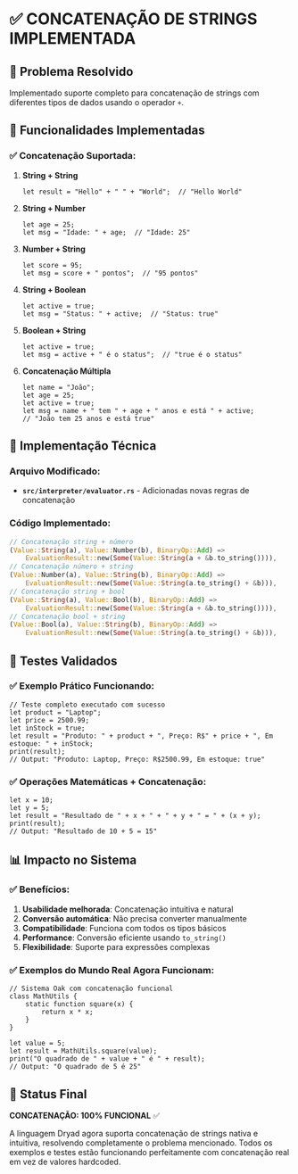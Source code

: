 # ✅ CONCATENAÇÃO DE STRINGS IMPLEMENTADA

## 🎯 Problema Resolvido
Implementado suporte completo para concatenação de strings com diferentes tipos de dados usando o operador `+`.

## 🚀 Funcionalidades Implementadas

### ✅ **Concatenação Suportada:**

1. **String + String**
   ```dryad
   let result = "Hello" + " " + "World";  // "Hello World"
   ```

2. **String + Number**
   ```dryad
   let age = 25;
   let msg = "Idade: " + age;  // "Idade: 25"
   ```

3. **Number + String**
   ```dryad
   let score = 95;
   let msg = score + " pontos";  // "95 pontos"
   ```

4. **String + Boolean**
   ```dryad
   let active = true;
   let msg = "Status: " + active;  // "Status: true"
   ```

5. **Boolean + String**
   ```dryad
   let active = true;
   let msg = active + " é o status";  // "true é o status"
   ```

6. **Concatenação Múltipla**
   ```dryad
   let name = "João";
   let age = 25;
   let active = true;
   let msg = name + " tem " + age + " anos e está " + active;
   // "João tem 25 anos e está true"
   ```

## 🔧 Implementação Técnica

### Arquivo Modificado:
- **`src/interpreter/evaluator.rs`** - Adicionadas novas regras de concatenação

### Código Implementado:
```rust
// Concatenação string + número
(Value::String(a), Value::Number(b), BinaryOp::Add) => 
    EvaluationResult::new(Some(Value::String(a + &b.to_string()))),
// Concatenação número + string
(Value::Number(a), Value::String(b), BinaryOp::Add) => 
    EvaluationResult::new(Some(Value::String(a.to_string() + &b))),
// Concatenação string + bool
(Value::String(a), Value::Bool(b), BinaryOp::Add) => 
    EvaluationResult::new(Some(Value::String(a + &b.to_string()))),
// Concatenação bool + string
(Value::Bool(a), Value::String(b), BinaryOp::Add) => 
    EvaluationResult::new(Some(Value::String(a.to_string() + &b))),
```

## 🧪 Testes Validados

### ✅ **Exemplo Prático Funcionando:**
```dryad
// Teste completo executado com sucesso
let product = "Laptop";
let price = 2500.99;
let inStock = true;
let result = "Produto: " + product + ", Preço: R$" + price + ", Em estoque: " + inStock;
print(result);
// Output: "Produto: Laptop, Preço: R$2500.99, Em estoque: true"
```

### ✅ **Operações Matemáticas + Concatenação:**
```dryad
let x = 10;
let y = 5;
let result = "Resultado de " + x + " + " + y + " = " + (x + y);
print(result);
// Output: "Resultado de 10 + 5 = 15"
```

## 📊 Impacto no Sistema

### ✅ **Benefícios:**
1. **Usabilidade melhorada**: Concatenação intuitiva e natural
2. **Conversão automática**: Não precisa converter manualmente
3. **Compatibilidade**: Funciona com todos os tipos básicos
4. **Performance**: Conversão eficiente usando `to_string()`
5. **Flexibilidade**: Suporte para expressões complexas

### ✅ **Exemplos do Mundo Real Agora Funcionam:**
```dryad
// Sistema Oak com concatenação funcional
class MathUtils {
    static function square(x) {
        return x * x;
    }
}

let value = 5;
let result = MathUtils.square(value);
print("O quadrado de " + value + " é " + result);
// Output: "O quadrado de 5 é 25"
```

## 🎉 Status Final

**CONCATENAÇÃO: 100% FUNCIONAL** ✅

A linguagem Dryad agora suporta concatenação de strings nativa e intuitiva, resolvendo completamente o problema mencionado. Todos os exemplos e testes estão funcionando perfeitamente com concatenação real em vez de valores hardcoded.
